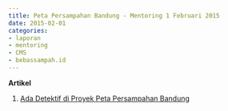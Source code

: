 ```yaml
---
title: Peta Persampahan Bandung - Mentoring 1 Februari 2015
date: 2015-02-01
categories:
- laporan
- mentoring
- CMS
- bebassampah.id
---
```


**Artikel**

1. [Ada Detektif di Proyek Peta Persampahan Bandung](http://ciptamedia.org/ada-detektif-di-proyek-peta-persampahan-bandung/)
